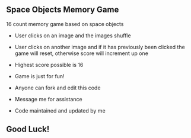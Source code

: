 ## Space Objects Memory Game

16 count memory game based on space objects

- User clicks on an image and the images shuffle
- User clicks on another image and if it has previously been clicked the game will reset, otherwise score will increment up one
- Highest score possible is 16

- Game is just for fun!

- Anyone can fork and edit this code
- Message me for assistance

- Code maintained and updated by me

## Good Luck!